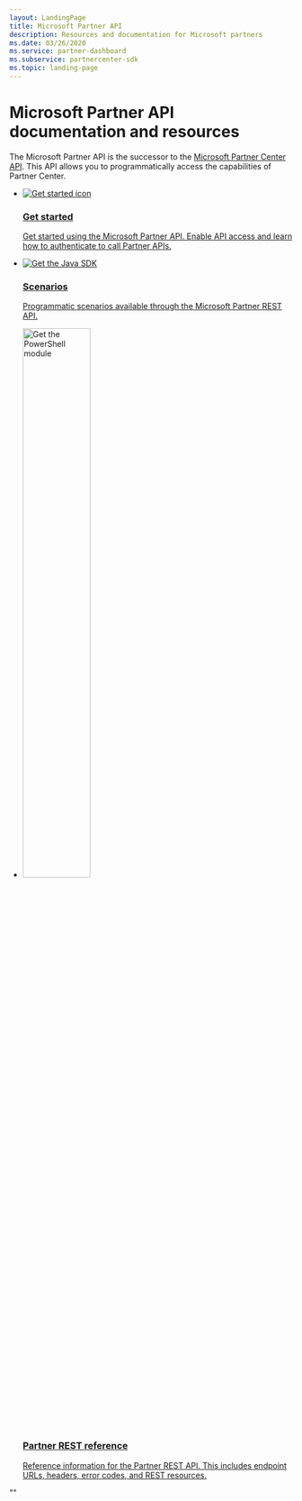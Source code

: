 ```yaml
---
layout: LandingPage
title: Microsoft Partner API
description: Resources and documentation for Microsoft partners
ms.date: 03/26/2020
ms.service: partner-dashboard
ms.subservice: partnercenter-sdk
ms.topic: landing-page
---
```


# Microsoft Partner API documentation and resources

The Microsoft Partner API is the successor to the [Microsoft Partner Center API](https://docs.microsoft.com/partner-center/develop/). This API allows you to programmatically access the capabilities of Partner Center.

<ul id="products1" class="cardsC cols cols3 panelContent">
    <li>
        <a href="develop/get-started.md">
            <div class="cardSize">
                <div class="cardPadding">
                    <div class="card">
                        <div class="cardImageOuter">
                            <div class="cardImage bgdAccent1">
                                <img alt="Get started icon" src="https://docs.microsoft.com/media/illustrations/sql-database-develop.svg" data-linktype="external">
                            </div>
                        </div>
                        <div class="cardText">
                            <h3>Get started</h3>
                            <p>Get started using the Microsoft Partner API. Enable API access and learn how to authenticate to call Partner APIs.</p>
                        </div>
                    </div>
                </div>
            </div>
        </a>
    </li>
    <li>
        <a href="develop/scenarios.md">
            <div class="cardSize">
                <div class="cardPadding">
                    <div class="card">
                        <div class="cardImageOuter">
                            <div class="cardImage bgdAccent1">
                                <img alt="Get the Java SDK" src="https://docs.microsoft.com/visualstudio/images/vs_features-4.svg" data-linktype="external">
                            </div>
                        </div>
                        <div class="cardText">
                            <h3>Scenarios</h3>
                               <p>Programmatic scenarios available through the Microsoft Partner REST API.</p>
                        </div>
                    </div>
                </div>
            </div>
        </a>
    </li>
    <li>
        <a href="develop/rest-api-reference.md">
            <div class="cardSize">
                <div class="cardPadding">
                    <div class="card">
                        <div class="cardImageOuter">
                            <div class="cardImage bgdAccent1">
                                <img alt="Get the PowerShell module" hieght="50%" width="50%" src="https://docs.microsoft.com/visualstudio/images/vs_web-1.svg" data-linktype="external">
                            </div>
                        </div>
                        <div class="cardText">
                            <h3>Partner REST reference</h3>
                            <p>Reference information for the Partner REST API. This includes endpoint URLs, headers, error codes, and REST resources.</p>
                        </div>
                    </div>
                </div>
            </div>
        </a>
    </li>
</ul>
""